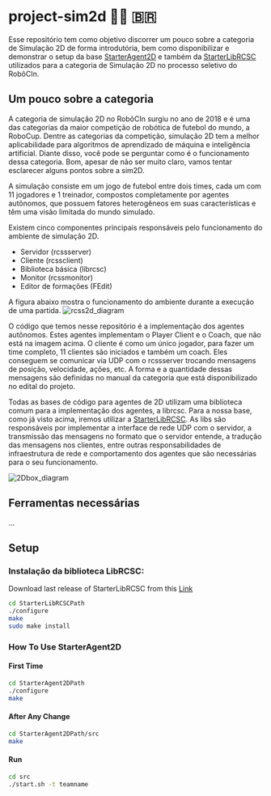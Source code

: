 # project-sim2d 🤖🔵 🇧🇷

Esse repositório tem como objetivo discorrer um pouco sobre a categoria de Simulação 2D de forma introdutória, bem como disponibilizar e demonstrar o setup da base [StarterAgent2D](https://github.com/naderzare/StarterAgent2D/) e também da [StarterLibRCSC](https://github.com/naderzare/StarterLibRCSC) utilizados para a categoria de Simulação 2D no processo seletivo do RobôCIn.

## Um pouco sobre a categoria
A categoria de simulação 2D no RobôCIn surgiu no ano de 2018 e é uma das categorias da maior competição de robótica de futebol do mundo, a RoboCup. Dentre as categorias da competição, simulação 2D tem a melhor aplicabilidade para algoritmos de aprendizado de máquina e inteligência artificial. Diante disso, você pode se perguntar como é o funcionamento dessa categoria. Bom, apesar de não ser muito claro, vamos tentar esclarecer alguns pontos sobre a sim2D.

A simulação consiste em um jogo de futebol entre dois times, cada um com 11 jogadores e 1 treinador, compostos completamente por agentes autônomos, que possuem fatores heterogêneos em suas características e têm uma visão limitada do mundo simulado.

Existem cinco componentes principais responsáveis pelo funcionamento do ambiente de simulação 2D.
- Servidor (rcssserver)
- Cliente (rcssclient)
- Biblioteca básica (librcsc)
- Monitor (rcssmonitor)
- Editor de formações (FEdit)

A figura abaixo mostra o funcionamento do ambiente durante a execução de uma partida.
![rcss2d_diagram](https://user-images.githubusercontent.com/53492989/229315795-ce733e0c-f12c-4cc0-acb8-364aeb2e7d12.png)

O código que temos nesse repositório é a implementação dos agentes autônomos. Estes agentes implementam o Player Client e o Coach, que não está na imagem acima. O cliente é como um único jogador, para fazer um time completo, 11 clientes são iniciados e também um coach. Eles conseguem se comunicar via UDP com o rcssserver trocando mensagens de posição, velocidade, ações, etc. A forma e a quantidade dessas mensagens são definidas no manual da categoria que está disponibilizado no edital do projeto.

Todas as bases de código para agentes de 2D utilizam uma biblioteca comum para a implementação dos agentes, a librcsc. Para a nossa base, como já visto acima, iremos utilizar a [StarterLibRCSC](https://github.com/naderzare/StarterLibRCSC). As libs são responsáveis por implementar a interface de rede UDP com o servidor, a transmissão das mensagens no formato que o servidor entende, a tradução das mensagens nos clientes, entre outras responsabilidades de infraestrutura de rede e comportamento dos agentes que são necessárias para o seu funcionamento.

![2Dbox_diagram](https://user-images.githubusercontent.com/53492989/229316010-cb6164b1-2cdd-46d2-a398-148d941f1d66.png)


## Ferramentas necessárias
...

## Setup
### Instalação da biblioteca LibRCSC:
Download last release of StarterLibRCSC from this [Link](https://github.com/naderzare/StarterLibRCSC/releases)
```bash
cd StarterLibRCSCPath
./configure
make  
sudo make install
```  

### How To Use StarterAgent2D
#### First Time
```bash
cd StarterAgent2DPath
./configure
make  
```
#### After Any Change
```bash
cd StarterAgent2DPath/src
make
```
#### Run
```bash
cd src
./start.sh -t teamname
```
